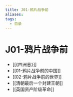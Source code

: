 ```yaml
---
title: J01-鸦片战争前
aliases:
tags:
  - 目录
---
```


# J01-鸦片战争前

- [[《四洲志》]]
- [[01-鸦片战争前的中国]]
- [[02-鸦片战争前的世界]]
- [[清朝最后一个封建王朝]]
- [[英国资产阶级革命]]

